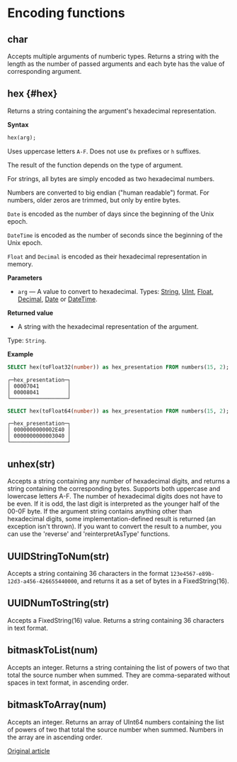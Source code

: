 # Encoding functions

## char
Accepts multiple arguments of numberic types. Returns a string with the length as the number of passed arguments and each byte has the value of corresponding argument.

## hex {#hex}

Returns a string containing the argument's hexadecimal representation. 

**Syntax**

```sql
hex(arg);
```

Uses uppercase letters `A-F`. Does not use `0x` prefixes or `h` suffixes. 

The result of the function depends on the type of argument.

For strings, all bytes are simply encoded as two hexadecimal numbers. 

Numbers are converted to big endian ("human readable") format. For numbers, older zeros are trimmed, but only by entire bytes. 

`Date` is encoded as the number of days since the beginning of the Unix epoch. 

`DateTime` is encoded as the number of seconds since the beginning of the Unix epoch. 

`Float` and `Decimal` is encoded as their hexadecimal representation in memory.

**Parameters**

- `arg` — A value to convert to hexadecimal. Types: [String](../../data_types/string.md), [UInt](../../data_types/int_uint.md), [Float](../../data_types/float.md), [Decimal](../../data_types/decimal.md), [Date](../../data_types/date.md) or [DateTime](../../data_types/datetime.md#data_type-datetime).

**Returned value**

- A string with the hexadecimal representation of the argument.

Type: `String`.

**Example**

```sql
SELECT hex(toFloat32(number)) as hex_presentation FROM numbers(15, 2);
```

```text
┌─hex_presentation─┐
│ 00007041         │
│ 00008041         │
└──────────────────┘
```

```sql
SELECT hex(toFloat64(number)) as hex_presentation FROM numbers(15, 2);
```

```text
┌─hex_presentation─┐
│ 0000000000002E40 │
│ 0000000000003040 │
└──────────────────┘
```

## unhex(str)

Accepts a string containing any number of hexadecimal digits, and returns a string containing the corresponding bytes. Supports both uppercase and lowercase letters A-F. The number of hexadecimal digits does not have to be even. If it is odd, the last digit is interpreted as the younger half of the 00-0F byte. If the argument string contains anything other than hexadecimal digits, some implementation-defined result is returned (an exception isn't thrown).
If you want to convert the result to a number, you can use the 'reverse' and 'reinterpretAsType' functions.

## UUIDStringToNum(str)

Accepts a string containing 36 characters in the format `123e4567-e89b-12d3-a456-426655440000`, and returns it as a set of bytes in a FixedString(16).

## UUIDNumToString(str)

Accepts a FixedString(16) value. Returns a string containing 36 characters in text format.

## bitmaskToList(num)

Accepts an integer. Returns a string containing the list of powers of two that total the source number when summed. They are comma-separated without spaces in text format, in ascending order.

## bitmaskToArray(num)

Accepts an integer. Returns an array of UInt64 numbers containing the list of powers of two that total the source number when summed. Numbers in the array are in ascending order.


[Original article](https://clickhouse.yandex/docs/en/query_language/functions/encoding_functions/) <!--hide-->
